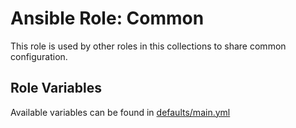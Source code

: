 # Ansible Role: Common

This role is used by other roles in this collections to share common configuration.

## Role Variables

Available variables can be found in [defaults/main.yml](defaults/main.yml)
